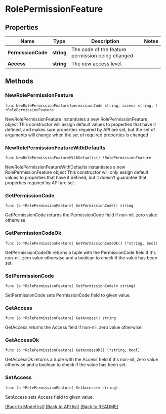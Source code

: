 # RolePermissionFeature

## Properties

Name | Type | Description | Notes
------------ | ------------- | ------------- | -------------
**PermissionCode** | **string** | The code of the feature permission being changed | 
**Access** | **string** | The new access level. | 

## Methods

### NewRolePermissionFeature

`func NewRolePermissionFeature(permissionCode string, access string, ) *RolePermissionFeature`

NewRolePermissionFeature instantiates a new RolePermissionFeature object
This constructor will assign default values to properties that have it defined,
and makes sure properties required by API are set, but the set of arguments
will change when the set of required properties is changed

### NewRolePermissionFeatureWithDefaults

`func NewRolePermissionFeatureWithDefaults() *RolePermissionFeature`

NewRolePermissionFeatureWithDefaults instantiates a new RolePermissionFeature object
This constructor will only assign default values to properties that have it defined,
but it doesn't guarantee that properties required by API are set

### GetPermissionCode

`func (o *RolePermissionFeature) GetPermissionCode() string`

GetPermissionCode returns the PermissionCode field if non-nil, zero value otherwise.

### GetPermissionCodeOk

`func (o *RolePermissionFeature) GetPermissionCodeOk() (*string, bool)`

GetPermissionCodeOk returns a tuple with the PermissionCode field if it's non-nil, zero value otherwise
and a boolean to check if the value has been set.

### SetPermissionCode

`func (o *RolePermissionFeature) SetPermissionCode(v string)`

SetPermissionCode sets PermissionCode field to given value.


### GetAccess

`func (o *RolePermissionFeature) GetAccess() string`

GetAccess returns the Access field if non-nil, zero value otherwise.

### GetAccessOk

`func (o *RolePermissionFeature) GetAccessOk() (*string, bool)`

GetAccessOk returns a tuple with the Access field if it's non-nil, zero value otherwise
and a boolean to check if the value has been set.

### SetAccess

`func (o *RolePermissionFeature) SetAccess(v string)`

SetAccess sets Access field to given value.



[[Back to Model list]](../README.md#documentation-for-models) [[Back to API list]](../README.md#documentation-for-api-endpoints) [[Back to README]](../README.md)


